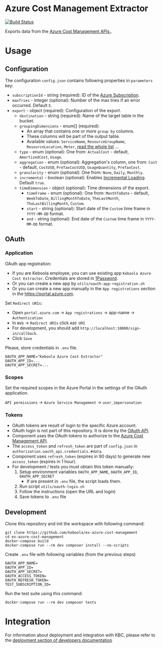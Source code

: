 # Azure Cost Management Extractor

[![Build Status](https://travis-ci.com/keboola/ex-azure-cost-management.svg?branch=master)](https://travis-ci.com/keboola/ex-azure-cost-management)

Exports data from the [Azure Cost Management APIs.](https://docs.microsoft.com/en-us/rest/api/cost-management).

# Usage

## Configuration

The configuration `config.json` contains following properties in `parameters` key: 
- `subscriptionId` - string (required): ID of the [Azure Subscription](https://techcommunity.microsoft.com/t5/azure/understanding-azure-account-subscription-and-directory/m-p/34800).
- `maxTries` - integer (optional): Number of the max tries if an error occurred. Default `5`.
- `export` - object (required): Configuration of the export.
    - `destination` - string (required): Name of the target table in the bucket.
    - `groupingDimensions` - enum[] (required):
        - An array that contains one or more `group by` columns.
        - These columns will be part of the output table.
        - Available values: `ServiceName`, `ResourceGroupName`, `ResourceLocation`, `Meter`, [read the whole list](https://github.com/keboola/ex-azure-cost-management/blob/master/src/ConfigDefinition.php#L40) ... 
    - `type` - enum (optional): One from: `ActualCost` - default, `AmortizedCost`, `Usage`.
    - `aggregation` - enum (optional): Aggregation's column, one from: `Cost` - default, `CostUSD`, `PreTaxCostUSD`, `UsageQuantity`, `PreTaxCost`.
    - `granularity` - enum (optional): One from: `None`, `Daily`, `Monthly`.
    - `incremental` - boolean (optional): Enables [Incremental Loading](https://help.keboola.com/storage/tables/#incremental-loading). Default `true`.
    - `timeDimension` - object (optional): Time dimensions of the export.
        - `timeFrame` - enum (optional): One from: `MonthToDate` - default, `WeekToDate`, `BillingMonthToDate`, `TheLastMonth`, `TheLastBillingMonth`, `Custom`.
        - `start` - string (optional): Start date of the `Custom` time frame in `YYYY-MM-DD` format.
        - `end` - string (optional): End date of the `Custom` time frame in `YYYY-MM-DD` format.

## OAuth

### Application 

OAuth app registration:
- If you are Keboola employee, you can use existing app `Keboola Azure Cost Extractor`. Credentials are stored in [1Password](https://1password.com).
- Or you can create a new app by `utils/oauth-app-registration.sh`
- Or you can create a new app manually in the `App registrations` section in the https://portal.azure.com.


Set `Redirect URIs`:
- Open `portal.azure.com` -> `App registrations` -> app-name -> `Authentication`
- In `Web` -> `Redirect URIs` click `Add URI`
- For development, you should add `http://localhost:10000/sign-in/callback`.
- Click `Save`


Please, store credentials in `.env` file.
```.env
OAUTH_APP_NAME="Keboola Azure Cost Extractor"
OAUTH_APP_ID=...
OAUTH_APP_SECRET=...
```

### Scopes

Set the required scopes in the Azure Portal in the settings of the OAuth application.

`API permissions` -> `Azure Service Management` -> `user_impersonation`

### Tokens

- OAuth tokens are result of login to the specific Azure account.
- OAuth login is not part of this repository. It is done by the [OAuth API](https://developers.keboola.com/extend/generic-extractor/configuration/api/authentication/oauth20/).
- Component uses the OAuth tokens to authorize to the [Azure Cost Management API](https://docs.microsoft.com/en-us/rest/api/cost-management).
- The `access_token` and `refresh_token` are part of `config.json` in `authorization.oauth_api.credentials.#data`.
- Component uses `refresh_token` (expires in 90 days) to generate new `access_token` (expires in 1 hour).
- For development / tests you must obtain this token manually:
    1. Setup environment variables `OAUTH_APP_NAME`, `OAUTH_APP_ID`, `OAUTH_APP_SECRET`
        - If are present in `.env` file, the script loads them.
    2. Run script `utils/oauth-login.sh`
    3. Follow the instructions (open the URL and login)
    4. Save tokens to `.env` file

## Development
 
Clone this repository and init the workspace with following command:

```
git clone https://github.com/keboola/ex-azure-cost-management
cd ex-azure-cost-management
docker-compose build
docker-compose run --rm dev composer install --no-scripts
```

Create `.env` file with following variables (from the previous steps)
```env
OAUTH_APP_NAME=
OAUTH_APP_ID=
OAUTH_APP_SECRET=
OAUTH_ACCESS_TOKEN=
OAUTH_REFRESH_TOKEN=
TEST_SUBSCRIPTION_ID=
```

Run the test suite using this command:

```
docker-compose run --rm dev composer tests
```
 
# Integration

For information about deployment and integration with KBC, please refer to the [deployment section of developers documentation](https://developers.keboola.com/extend/component/deployment/) 
